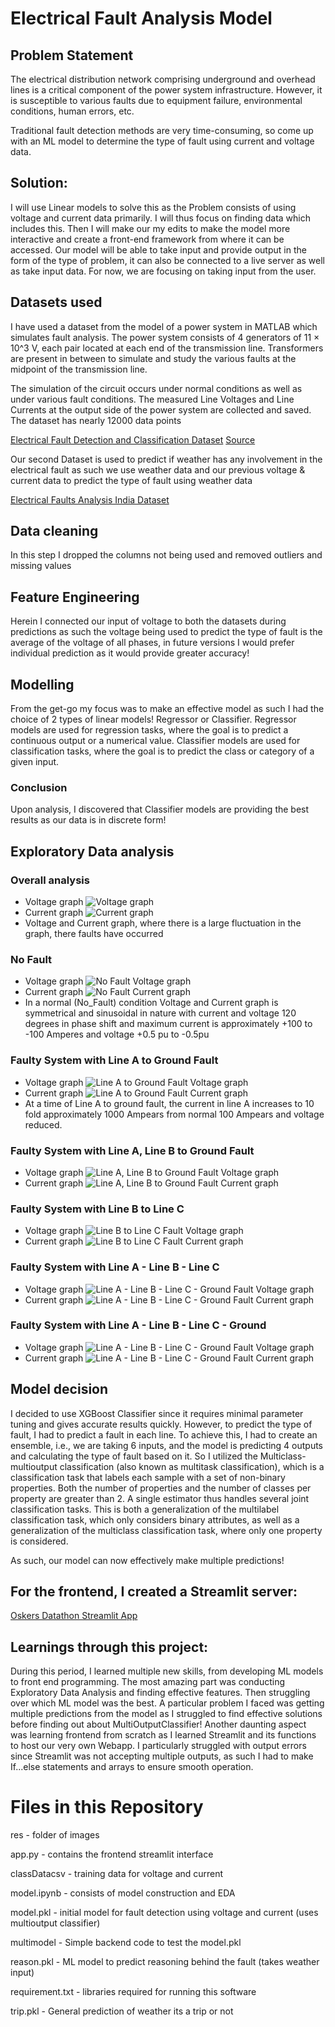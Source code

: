 # Electrical Fault Analysis Model

## Problem Statement
The electrical distribution network comprising underground and overhead lines is a critical component of the power system infrastructure. However, it is susceptible to various faults due to equipment failure, environmental conditions, human errors, etc.

Traditional fault detection methods are very time-consuming, so come up with an ML model to determine the type of fault using current and voltage data.

## Solution:
I will use Linear models to solve this as the Problem consists of using voltage and current data primarily. I will thus focus on finding data which includes this. Then I will make our my edits to make the model more interactive and create a front-end framework from where it can be accessed. Our model will be able to take input and provide output in the form of the type of problem, it can also be connected to a live server as well as take input data. For now, we are focusing on taking input from the user.

## Datasets used
I have used a dataset from the model of a power system in MATLAB which simulates fault analysis. The power system consists of 4 generators of 11 × 10^3 V, each pair located at each end of the transmission line. Transformers are present in between to simulate and study the various faults at the midpoint of the transmission line.

The simulation of the circuit occurs under normal conditions as well as under various fault conditions. The measured Line Voltages and Line Currents at the output side of the power system are collected and saved. The dataset has nearly 12000 data points

[Electrical Fault Detection and Classification Dataset](https://www.kaggle.com/datasets/esathyaprakash/electrical-fault-detection-and-classification)
[Source](https://springerplus.springeropen.com/articles/10.1186/s40064-015-1080-x#:~:text=section%20is%20conclusion.-,Artificial%20neural%20network,form%20can%20be%20dealt%20with.)

Our second Dataset is used to predict if weather has any involvement in the electrical fault as such we use weather data and our previous voltage & current data to predict the type of fault using weather data

[Electrical Faults Analysis India Dataset](https://www.kaggle.com/datasets/hashbanger/electrical-faults-analysis-india)

## Data cleaning
In this step I dropped the columns not being used and removed outliers and missing values

## Feature Engineering
Herein I connected our input of voltage to both the datasets during predictions as such the voltage being used to predict the type of fault is the average of the voltage of all phases, in future versions I would prefer individual prediction as it would provide greater accuracy!

## Modelling
From the get-go my focus was to make an effective model as such I had the choice of 2 types of linear models! Regressor or Classifier. Regressor models are used for regression tasks, where the goal is to predict a continuous output or a numerical value. Classifier models are used for classification tasks, where the goal is to predict the class or category of a given input.

### Conclusion
Upon analysis, I discovered that Classifier models are providing the best results as our data is in discrete form!

## Exploratory Data analysis
### Overall analysis
- Voltage graph ![Voltage graph](https://github.com/Samyaktg/Oskers_Datathon/blob/main/res/voltage.png)
- Current graph ![Current graph](https://github.com/Samyaktg/Oskers_Datathon/blob/main/res/current.png)
- Voltage and Current graph, where there is a large fluctuation in the graph, there faults have occurred

### No Fault
- Voltage graph ![No Fault Voltage graph](https://github.com/Samyaktg/Oskers_Datathon/blob/main/res/no%20fault%20voltage.png)
- Current graph ![No Fault Current graph](https://github.com/Samyaktg/Oskers_Datathon/blob/main/res/no%20fault%20current.png)
- In a normal (No_Fault) condition Voltage and Current graph is symmetrical and sinusoidal in nature with current and voltage 120 degrees in phase shift and maximum current is approximately +100 to -100 Amperes and voltage +0.5 pu to -0.5pu

### Faulty System with Line A to Ground Fault
- Voltage graph ![Line A to Ground Fault Voltage graph](https://github.com/Samyaktg/Oskers_Datathon/blob/main/res/Faulty%20System%20with%20Line%20A%20to%20Ground%20Fault%20voltage.png)
- Current graph ![Line A to Ground Fault Current graph](https://github.com/Samyaktg/Oskers_Datathon/blob/main/res/Faulty%20System%20with%20Line%20A%20to%20Ground%20Fault%20current.png)
- At a time of Line A to ground fault, the current in line A increases to 10 fold approximately 1000 Ampears from normal 100 Ampears and voltage reduced.

### Faulty System with Line A, Line B to Ground Fault
- Voltage graph ![Line A, Line B to Ground Fault Voltage graph](https://github.com/Samyaktg/Oskers_Datathon/blob/main/res/Faulty%20System%20with%20Line%20A%20%2CLine%20B%20to%20Ground%20Fault%20voltage.png)
- Current graph ![Line A, Line B to Ground Fault Current graph](https://github.com/Samyaktg/Oskers_Datathon/blob/main/res/Faulty%20System%20with%20Line%20A%20%2CLine%20B%20to%20Ground%20Fault%20current.png)

### Faulty System with Line B to Line C
- Voltage graph ![Line B to Line C Fault Voltage graph](https://github.com/Samyaktg/Oskers_Datathon/blob/main/res/Faulty%20System%20with%20Line%20B%20to%20Line%20C%20voltage.png)
- Current graph ![Line B to Line C Fault Current graph](https://github.com/Samyaktg/Oskers_Datathon/blob/main/res/Faulty%20System%20with%20Line%20B%20to%20Line%20C%20current.png)

### Faulty System with Line A - Line B - Line C 
- Voltage graph ![Line A - Line B - Line C - Ground Fault Voltage graph](https://github.com/Samyaktg/Oskers_Datathon/blob/main/res/Faulty%20System%20with%20Line%20A%20to%20Ground%20Fault%20voltage.png)
- Current graph ![Line A - Line B - Line C - Ground Fault Current graph](https://github.com/Samyaktg/Oskers_Datathon/blob/main/res/Faulty%20System%20with%20Line%20A%20to%20Ground%20Fault%20current.png)
  
### Faulty System with Line A - Line B - Line C - Ground
- Voltage graph ![Line A - Line B - Line C - Ground Fault Voltage graph](https://github.com/Samyaktg/Oskers_Datathon/blob/main/res/Faulty%20System%20with%20Line%20A%20-%20Line%20B%20-%20Line%20C%20-%20Ground%20voltage.png)
- Current graph ![Line A - Line B - Line C - Ground Fault Current graph](https://github.com/Samyaktg/Oskers_Datathon/blob/main/res/Faulty%20System%20with%20Line%20A%20-%20Line%20B%20-%20Line%20C%20-%20Ground%20current.png)



## Model decision
I decided to use XGBoost Classifier since it requires minimal parameter tuning and gives accurate results quickly. However, to predict the type of fault, I had to predict a fault in each line. To achieve this, I had to create an ensemble, i.e., we are taking 6 inputs, and the model is predicting 4 outputs and calculating the type of fault based on it. So I utilized the Multiclass-multioutput classification (also known as multitask classification), which is a classification task that labels each sample with a set of non-binary properties. Both the number of properties and the number of classes per property are greater than 2. A single estimator thus handles several joint classification tasks. This is both a generalization of the multilabel classification task, which only considers binary attributes, as well as a generalization of the multiclass classification task, where only one property is considered.

As such, our model can now effectively make multiple predictions!

## For the frontend, I created a Streamlit server:
[Oskers Datathon Streamlit App](https://oskersdatathon.streamlit.app/)

## Learnings through this project:
During this period, I learned multiple new skills, from developing ML models to front end programming. The most amazing part was conducting Exploratory Data Analysis and finding effective features. Then struggling over which ML model was the best. A particular problem I faced was getting multiple predictions from the model as I struggled to find effective solutions before finding out about MultiOutputClassifier! Another daunting aspect was learning frontend from scratch as I learned Streamlit and its functions to host our very own Webapp. I particularly struggled with output errors since Streamlit was not accepting multiple outputs, as such I had to make If...else statements and arrays to ensure smooth operation.


# Files in this Repository
res - folder of images

app.py - contains the frontend streamlit interface

classDatacsv - training data for voltage and current

model.ipynb - consists of model construction and EDA

model.pkl - initial model for fault detection using voltage and current (uses multioutput classifier)

multimodel - Simple backend code to test the model.pkl

reason.pkl - ML model to predict reasoning behind the fault (takes weather input)

requirement.txt - libraries required for running this software

trip.pkl - General prediction of weather its a trip or not
